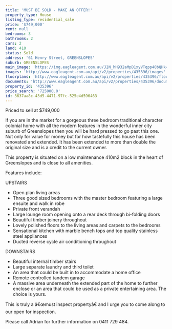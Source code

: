 ```yaml
---
title: 'MUST BE SOLD - MAKE AN OFFER!'
property_type: House
listing_type: residential_sale
price: '$749,000'
rent: null
bedrooms: 3
bathrooms: 2
cars: 2
land: 410
status: Sold
address: '61 Henry Street, GREENSLOPES'
suburb: GREENSLOPES
main_image: 'https://img.eagleagent.com.au/J2N_hH932aMpD1xyVTqpp40bQHk=/1280x854/smart/https://s3-us-west-2.amazonaws.com/eagleagent-orig/images/6824109/115798127-image-M.jpg'
images: 'http://www.eagleagent.com.au/api/v2/properties/435396/images'
floorplans: 'http://www.eagleagent.com.au/api/v2/properties/435396/floorplans'
documents: 'http://www.eagleagent.com.au/api/v2/properties/435396/documents'
property_id: '435396'
price_search: '725000.0'
id: 3637aa8c-43d5-4471-97fc-525e4d596463
---
```

Priced to sell at $749,000

If you are in the market for a gorgeous three bedroom traditional character colonial home with all the modern features in the wonderful inner city suburb of Greenslopes then you will be hard pressed to go past this one. Not only for value for money but for how tastefully this house has been renovated and extended. It has been extended to more than double the original size and is a credit to the current owner.

This property is situated on a low maintenance 410m2 block in the heart of Greenslopes and is close to all amenities.

Features include:

UPSTAIRS

*  Open plan living areas
*  Three good sized bedrooms with the master bedroom featuring a large ensuite and walk in robe
*  Private front verandah
*  Large lounge room opening onto a rear deck through bi-folding doors
*  Beautiful timber joinery throughout
*  Lovely polished floors to the living areas and carpets to the bedrooms
*  Sensational kitchen with marble bench tops and top quality stainless steel appliances
*  Ducted reverse cycle air conditioning throughout

DOWNSTAIRS

*  Beautiful internal timber stairs
*  Large separate laundry and third toilet
*  An area that could be built in to accommodate a home office
*  Remote controlled tandem garage
*  A massive area underneath the extended part of the home to further enclose or an area that could be used as a private entertaining area. The choice is yours.

This is truly a â€œmust inspect propertyâ€ and I urge you to come along to our open for inspection.

Please call Adrian for further information on 0411 729 484.